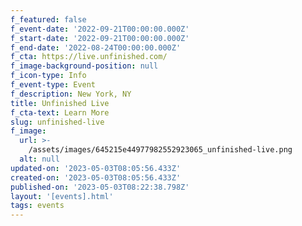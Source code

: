 ```yaml
---
f_featured: false
f_event-date: '2022-09-21T00:00:00.000Z'
f_start-date: '2022-09-21T00:00:00.000Z'
f_end-date: '2022-08-24T00:00:00.000Z'
f_cta: https://live.unfinished.com/
f_image-background-position: null
f_icon-type: Info
f_event-type: Event
f_description: New York, NY
title: Unfinished Live
f_cta-text: Learn More
slug: unfinished-live
f_image:
  url: >-
    /assets/images/645215e44977982552923065_unfinished-live.png
  alt: null
updated-on: '2023-05-03T08:05:56.433Z'
created-on: '2023-05-03T08:05:56.433Z'
published-on: '2023-05-03T08:22:38.798Z'
layout: '[events].html'
tags: events
---
```



